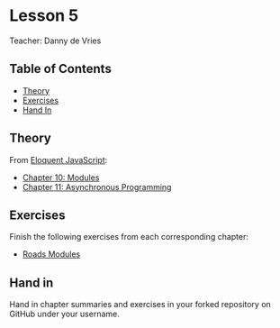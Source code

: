 # Lesson 5

Teacher: Danny de Vries

## Table of Contents

* [Theory](#theory)
* [Exercises](#exercises)
* [Hand In](#hand-in)

## Theory

From [Eloquent JavaScript](https://eloquentjavascript.net/):

* [Chapter 10: Modules](https://eloquentjavascript.net/10_modules.html)
* [Chapter 11: Asynchronous Programming](https://eloquentjavascript.net/11_async.html)

## Exercises

Finish the following exercises from each corresponding chapter:

* [Roads Modules](https://eloquentjavascript.net/10_modules.html#i_+pU//gQmZ8)

## Hand in

Hand in chapter summaries and exercises in your forked repository on GitHub under your username.
